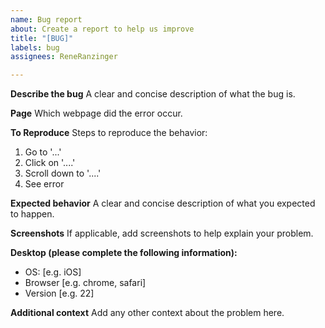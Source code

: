 ```yaml
---
name: Bug report
about: Create a report to help us improve
title: "[BUG]"
labels: bug
assignees: ReneRanzinger

---
```


**Describe the bug**
A clear and concise description of what the bug is.

**Page**
Which webpage did the error occur. 

**To Reproduce**
Steps to reproduce the behavior:
1. Go to '...'
2. Click on '....'
3. Scroll down to '....'
4. See error

**Expected behavior**
A clear and concise description of what you expected to happen.

**Screenshots**
If applicable, add screenshots to help explain your problem.

**Desktop (please complete the following information):**
 - OS: [e.g. iOS]
 - Browser [e.g. chrome, safari]
 - Version [e.g. 22]

**Additional context**
Add any other context about the problem here.
